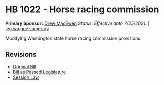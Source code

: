 # HB 1022 - Horse racing commission
**Primary Sponsor:** [Drew MacEwen](/person/leg/drew.macewen.md)
*Status: Effective date 7/25/2021.* | [leg.wa.gov summary](https://app.leg.wa.gov/billsummary?BillNumber=1022&Year=2021)

Modifying Washington state horse racing commission provisions.

## Revisions
* [Original Bill](1/)
* [Bill as Passed Legislature](1/)
* [Session Law](1/)